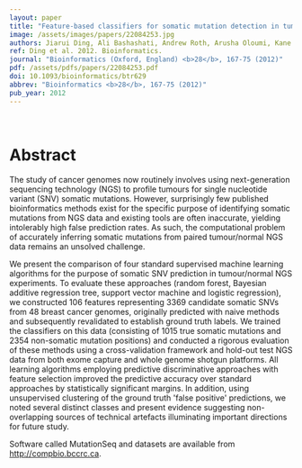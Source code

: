 ```yaml
---
layout: paper
title: "Feature-based classifiers for somatic mutation detection in tumour-normal paired sequencing data."
image: /assets/images/papers/22084253.jpg
authors: Jiarui Ding, Ali Bashashati, Andrew Roth, Arusha Oloumi, Kane Tse, Thomas Zeng, Gholamreza Haffari, Martin Hirst, Marco A Marra, Anne Condon, Samuel Aparicio, Sohrab P Shah
ref: Ding et al. 2012. Bioinformatics.
journal: "Bioinformatics (Oxford, England) <b>28</b>, 167-75 (2012)"
pdf: /assets/pdfs/papers/22084253.pdf
doi: 10.1093/bioinformatics/btr629
abbrev: "Bioinformatics <b>28</b>, 167-75 (2012)"
pub_year: 2012
---
```


<br />
<div data-badge-popover="right" data-badge-type="donut" data-pmid="22084253" data-hide-no-mentions="true" class="altmetric-embed"></div>

# Abstract

The study of cancer genomes now routinely involves using next-generation sequencing technology (NGS) to profile tumours for single nucleotide variant (SNV) somatic mutations. However, surprisingly few published bioinformatics methods exist for the specific purpose of identifying somatic mutations from NGS data and existing tools are often inaccurate, yielding intolerably high false prediction rates. As such, the computational problem of accurately inferring somatic mutations from paired tumour/normal NGS data remains an unsolved challenge.

We present the comparison of four standard supervised machine learning algorithms for the purpose of somatic SNV prediction in tumour/normal NGS experiments. To evaluate these approaches (random forest, Bayesian additive regression tree, support vector machine and logistic regression), we constructed 106 features representing 3369 candidate somatic SNVs from 48 breast cancer genomes, originally predicted with naive methods and subsequently revalidated to establish ground truth labels. We trained the classifiers on this data (consisting of 1015 true somatic mutations and 2354 non-somatic mutation positions) and conducted a rigorous evaluation of these methods using a cross-validation framework and hold-out test NGS data from both exome capture and whole genome shotgun platforms. All learning algorithms employing predictive discriminative approaches with feature selection improved the predictive accuracy over standard approaches by statistically significant margins. In addition, using unsupervised clustering of the ground truth 'false positive' predictions, we noted several distinct classes and present evidence suggesting non-overlapping sources of technical artefacts illuminating important directions for future study.

Software called MutationSeq and datasets are available from http://compbio.bccrc.ca.

